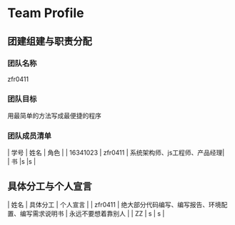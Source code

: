 # Team Profile

## 团建组建与职责分配

### 团队名称
zfr0411
> 

### 团队目标
用最简单的方法写成最便捷的程序
> 

### 团队成员清单

| 学号 | 姓名  | 角色 |
| 16341023 | zfr0411 | 系统架构师、js工程师、产品经理|  
| 书   |s    |s      |

## 具体分工与个人宣言

| 姓名 | 具体分工 | 个人宣言 |
| zfr0411 | 绝大部分代码编写、编写报告、环境配置、编写需求说明书 | 永远不要想着靠别人 |
| ZZ | s | s |



